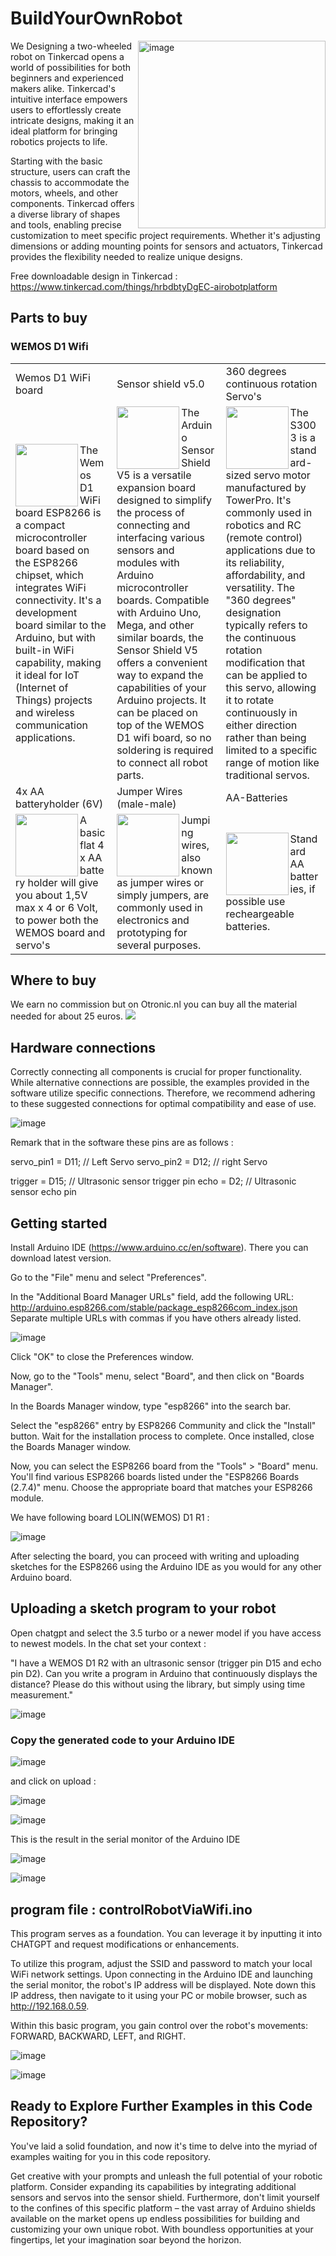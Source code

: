 # BuildYourOwnRobot

<img src="https://github.com/EhbAIGit/BuildYourOwnRobot/assets/74420584/90d1bc29-f0f3-4d4e-a446-6d2112df9fa9" alt="image" width="300" align="right">We Designing a two-wheeled robot on Tinkercad opens a world of possibilities for both beginners and experienced makers alike. Tinkercad's intuitive interface empowers users to effortlessly create intricate designs, making it an ideal platform for bringing robotics projects to life.

Starting with the basic structure, users can craft the chassis to accommodate the motors, wheels, and other components. Tinkercad offers a diverse library of shapes and tools, enabling precise customization to meet specific project requirements. Whether it's adjusting dimensions or adding mounting points for sensors and actuators, Tinkercad provides the flexibility needed to realize unique designs.

Free downloadable design in Tinkercad :  https://www.tinkercad.com/things/hrbdbtyDgEC-airobotplatform



<h2>Parts to buy</h2>

<h3>WEMOS D1 Wifi</h3>
<table>
  <tr>
    <td>Wemos D1 WiFi board</td>
    <td>Sensor shield v5.0</td>
    <td>360 degrees continuous rotation Servo's</td>
  </tr>
  <tr>
    <td><img src= "https://github.com/EhbAIGit/BuildYourOwnRobot/assets/74420584/1d793ab5-191f-4a23-ba67-4421d6822c52" height="100" align="left">The Wemos D1 WiFi board ESP8266 is a compact microcontroller board based on the ESP8266 chipset, which integrates WiFi connectivity. It's a development board similar to the Arduino, but with built-in WiFi capability, making it ideal for IoT (Internet of Things) projects and wireless communication applications. </td>
    <td><img src= "https://github.com/EhbAIGit/BuildYourOwnRobot/assets/74420584/f95b2dc9-3bb2-496d-b7f1-049918ce81c9" height="100" align="left">The Arduino Sensor Shield V5 is a versatile expansion board designed to simplify the process of connecting and interfacing various sensors and modules with Arduino microcontroller boards. Compatible with Arduino Uno, Mega, and other similar boards, the Sensor Shield V5 offers a convenient way to expand the capabilities of your Arduino projects. It can be placed on top of the WEMOS D1 wifi board, so no soldering is required to connect all robot parts.</td>
    <td><img src= "https://github.com/EhbAIGit/BuildYourOwnRobot/assets/74420584/0d02362d-aeaa-4d3d-95d1-c54b4ab641ff" height="100" align="left">The S3003 is a standard-sized servo motor manufactured by TowerPro. It's commonly used in robotics and RC (remote control) applications due to its reliability, affordability, and versatility. The "360 degrees" designation typically refers to the continuous rotation modification that can be applied to this servo, allowing it to rotate continuously in either direction rather than being limited to a specific range of motion like traditional servos.</td>
  </tr>
  <tr>
    <td>4x AA batteryholder (6V)</td>
    <td>Jumper Wires (male-male)</td>
    <td>AA-Batteries</td>
  </tr>
  <tr>
    <td><img src= "https://github.com/EhbAIGit/BuildYourOwnRobot/assets/74420584/ca63e71f-4edf-42b6-838a-90ef7f80fd43" height="100" align="left">A basic flat 4 x AA battery holder will give you about 1,5V max x 4 or 6 Volt, to power both the WEMOS board and servo's</td>
    <td><img src= "https://github.com/EhbAIGit/BuildYourOwnRobot/assets/74420584/c4106981-5760-489d-806f-fe6ce3e41257" height="100" align="left">Jumping wires, also known as jumper wires or simply jumpers, are commonly used in electronics and prototyping for several purposes.</td>
    <td><img src= "https://github.com/EhbAIGit/BuildYourOwnRobot/assets/74420584/aed60224-e8b9-43b5-b61d-3aeb57693e3f" height="100" align="left">Standard AA batteries,  if possible use recheargeable batteries.</td>
  </tr>
</table>
<h2>Where to buy</h2>
We earn no commission but on Otronic.nl you can buy all the material needed for about 25 euros.

<img src= "https://github.com/EhbAIGit/BuildYourOwnRobot/assets/74420584/76050dc0-358f-4606-99dd-54facb7a3d1c">

<h2>Hardware connections</h2>

Correctly connecting all components is crucial for proper functionality. While alternative connections are possible, the examples provided in the software utilize specific connections. Therefore, we recommend adhering to these suggested connections for optimal compatibility and ease of use.


![image](https://github.com/EhbAIGit/BuildYourOwnRobot/assets/74420584/df1cb4f4-ce3a-448a-92ee-717c718bef06)

Remark that in the software these pins are as follows :

servo_pin1 = D11;  // Left Servo 
servo_pin2 = D12;  // right Servo
 
trigger = D15;   // Ultrasonic sensor trigger pin
echo    = D2;    // Ultrasonic sensor echo pin



<h2>Getting started</h2>

Install Arduino IDE (https://www.arduino.cc/en/software).  There you can download latest version. 

Go to the "File" menu and select "Preferences".

In the "Additional Board Manager URLs" field, add the following URL:
http://arduino.esp8266.com/stable/package_esp8266com_index.json
Separate multiple URLs with commas if you have others already listed.

![image](https://github.com/EhbAIGit/BuildYourOwnRobot/assets/74420584/3a185ccd-4502-4f34-8406-3752783b0419)



Click "OK" to close the Preferences window.

Now, go to the "Tools" menu, select "Board", and then click on "Boards Manager".

In the Boards Manager window, type "esp8266" into the search bar.

Select the "esp8266" entry by ESP8266 Community and click the "Install" button.
Wait for the installation process to complete. Once installed, close the Boards Manager window.

Now, you can select the ESP8266 board from the "Tools" > "Board" menu. You'll find various ESP8266 boards listed under the "ESP8266 Boards (2.7.4)" menu. Choose the appropriate board that matches your ESP8266 module.

We have following board LOLIN(WEMOS) D1 R1 :

![image](https://github.com/EhbAIGit/BuildYourOwnRobot/assets/74420584/cb666b27-9e4e-4ff5-9514-a80fc0005c82)


After selecting the board, you can proceed with writing and uploading sketches for the ESP8266 using the Arduino IDE as you would for any other Arduino board.


<h2>Uploading a sketch program to your robot</h2>


Open chatgpt and select the 3.5 turbo or a newer model if you have access to newest models.  In the chat set your context :


"I have a WEMOS D1 R2 with an ultrasonic sensor (trigger pin D15 and echo pin D2). Can you write a program in Arduino that continuously displays the distance? Please do this without using the library, but simply using time measurement."

![image](https://github.com/EhbAIGit/BuildYourOwnRobot/assets/74420584/fd6c0181-2ee0-462f-af36-ec62ed57f5f7)



<h3>Copy the generated code to your Arduino IDE</h3>

![image](https://github.com/EhbAIGit/BuildYourOwnRobot/assets/74420584/0ddeccf7-eb18-45ae-a1e5-afdcf329ba63)

and click on upload :

![image](https://github.com/EhbAIGit/BuildYourOwnRobot/assets/74420584/0dab107a-9a91-4511-8079-e65be406218e)

![image](https://github.com/EhbAIGit/BuildYourOwnRobot/assets/74420584/b38d14c5-2f65-4bbd-acb0-e1d07c9381b7)


This is the result in the serial monitor of the Arduino IDE

![image](https://github.com/EhbAIGit/BuildYourOwnRobot/assets/74420584/ec0c01e2-d98c-4dcd-a6ec-48c6097289dd)


![image](https://github.com/EhbAIGit/BuildYourOwnRobot/assets/74420584/b2afd1d9-ee6b-4b8d-b7c0-13b527c8a348)



<h2>program file :  controlRobotViaWifi.ino</h2>

This program serves as a foundation. You can leverage it by inputting it into CHATGPT and request modifications or enhancements.

To utilize this program, adjust the SSID and password to match your local WiFi network settings. Upon connecting in the Arduino IDE and launching the serial monitor, the robot's IP address will be displayed. Note down this IP address, then navigate to it using your PC or mobile browser, such as http://192.168.0.59.

Within this basic program, you gain control over the robot's movements: FORWARD, BACKWARD, LEFT, and RIGHT.

![image](https://github.com/EhbAIGit/BuildYourOwnRobot/assets/74420584/494ff6ec-2240-47af-ac8d-eef0e879c3f0)

![image](https://github.com/EhbAIGit/BuildYourOwnRobot/assets/74420584/8fd20eef-c623-4de5-909c-caca49ae5ff0)



<h2>Ready to Explore Further Examples in this Code Repository?</h2>
You've laid a solid foundation, and now it's time to delve into the myriad of examples waiting for you in this code repository.

Get creative with your prompts and unleash the full potential of your robotic platform. Consider expanding its capabilities by integrating additional sensors and servos into the sensor shield. Furthermore, don't limit yourself to the confines of this specific platform – the vast array of Arduino shields available on the market opens up endless possibilities for building and customizing your own unique robot. With boundless opportunities at your fingertips, let your imagination soar beyond the horizon.







